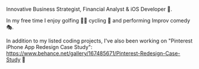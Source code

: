 Innovative Business Strategist, Financial Analyst & iOS Developer 📱. 

In my free time I enjoy golfing 🏌️‍♂️ cycling 🚴 and performing Improv comedy 🎭. 

In addition to my listed coding projects, I've also been working on "Pinterest iPhone App Redesign Case Study":
https://www.behance.net/gallery/167485671/Pinterest-Redesign-Case-Study 📕


